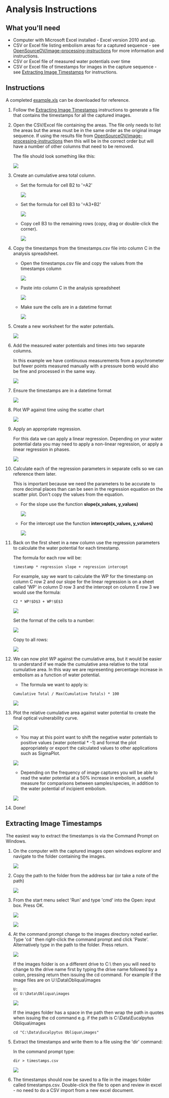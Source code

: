 # Analysis Instructions

## What you'll need

* Computer with Microsoft Excel installed - Excel version 2010 and up.
* CSV or Excel file listing embolism areas for a captured sequence - see [OpenSourceOV/image-processing-instructions](https://github.com/OpenSourceOV/image-processing-instructions) for more information and instructions.
* CSV or Excel file of measured water potentials over time
* CSV or Excel file of timestamps for images in the capture sequence - see [Extracting Image Timestamps](#extracting-image-timestamps) for instructions.

## Instructions

A completed [example.xls](./example.xls) can be downloaded for reference.

1. Follow the [Extracting Image Timestamps](#extracting-image-timestamps) instructions to generate a file that contains the timestamps for all the captured images.

2. Open the CSV/Excel file containing the areas. The file only needs to list the areas but the areas must be in the same order as the original image sequence. If using the results file from [OpenSourceOV/image-processing-instructions](https://github.com/OpenSourceOV/image-processing-instructions) then this will be in the correct order but will have a number of other columns that need to be removed.

    The file should look something like this:

    ![](./images/excel_area.jpg)    

3. Create an cumulative area total column.

    * Set the formula for cell B2 to '=A2'

        ![](./images/c_area_b2.jpg) 

    * Set the formula for cell B3 to '=A3+B2'

        ![](./images/c_area_b3.jpg)

    * Copy cell B3 to the remaining rows (copy, drag or double-click the corner).
  
        ![](./images/c_area_copy.jpg) 
    

4. Copy the timestamps from the timestamps.csv file into column C in the analysis spreadsheet.

    * Open the timestamps.csv file and copy the values from the timestamps column

        ![](./images/copy_timestamps.jpg)

    * Paste into column C in the analysis spreadsheet
    
        ![](./images/paste_timestamp.jpg)
    
    * Make sure the cells are in a datetime format

        ![](./images/cell_date_time.jpg)

5. Create a new worksheet for the water potentials.

    ![](./images/new_wp_sheet.jpg)

6. Add the measured water potentials and times into two separate columns. 

    In this example we have continuous measurements from a psychrometer but fewer points measured manually with a pressure bomb would also be fine and processed in the same way.

    ![](./images/wp.jpg)

7. Ensure the timestamps are in a datetime format
    
    ![](./images/cell_date_time.jpg)

8. Plot WP against time using the scatter chart

    ![](./images/wp_time_scatter.jpg)

9. Apply an appropriate regression.

    For this data we can apply a linear regression. Depending on your water potential data you may need to apply a non-linear regression, or apply a linear regression in phases.

    ![](./images/wp_linear_reg.jpg)

10. Calculate each of the regression parameters in separate cells so we can reference them later.

    This is important because we need the parameters to be accurate to more decimal places than can be seen in the regression equation on the scatter plot. Don't copy the values from the equation.

    * For the slope use the function **slope(x_values, y_values)**
        
        ![](./images/wp_slope.jpg)

    * For the intercept use the function **intercept(x_values, y_values)**

        ![](./images/wp_intercept.jpg)


11. Back on the first sheet in a new column use the regression parameters to calculate the water potential for each timestamp.

    The formula for each row will be:

    ```
    timestamp * regression slope + regression intercept
    ```

    For example, say we want to calculate the WP for the timestamp on column C row 2 and our slope for the linear regression is on a sheet called 'WP' in column D row 3 and the intercept on column E row 3 we would use the formula:

    ```
    C2 * WP!$D$3 + WP!$E$3
    ```
    
    ![](./images/wp_formula.jpg)

    Set the format of the cells to a number:

    ![](./images/wp_format_number.jpg)

    Copy to all rows:

    ![](./images/wp_calculated.jpg)


12. We can now plot WP against the cumulative area, but it would be easier to understand if we made the cumulative area relative to the total cumulative area. In this way we are representing percentage increase in embolism as a function of water potential.

    * The formula we want to apply is:

    ```
    Cumulative Total / Max(Cumulative Totals) * 100
    ```

    ![](./images/area_perc_c.jpg)

13. Plot the relative cumulative area against water potential to create the final optical vulnerability curve.

    ![](./images/wp_area_plot.jpg)
    
    * You may at this point want to shift the negative water potentials to positive values (water potential * -1) and format the plot appropriately or export the calculated values to other applications such as SigmaPlot.

    ![](./images/neg_wp.jpg)

    * Depending on the frequency of image captures you will be able to read the water potential at a 50% increase in embolism, a useful measure for comparisons between samples/species, in addition to the water potential of incipient embolism.

    ![](./images/wp_50.jpg)

14. Done!

## Extracting Image Timestamps

The easiest way to extract the timestamps is via the Command Prompt on Windows. 

1. On the computer with the captured images open windows explorer and navigate to the folder containing the images.

    ![](./images/sample_folder.jpg)

2. Copy the path to the folder from the address bar (or take a note of the path)

    ![](./images/copying_folder_path.jpg)

3. From the start menu select 'Run' and type 'cmd' into the Open: input box. Press OK.

    ![](./images/start_menu.jpg)

    ![](./images/run.jpg)

4. At the command prompt change to the images directory noted earlier. Type 'cd ' then right-click the command prompt and click 'Paste'. Alternatively type in the path to the folder. Press return.

    ![](./images/cmd_cd.jpg)

    If the images folder is on a different drive to C:\ then you will need to change to the drive name first by typing the drive name followed by a colon, pressing return then issuing the cd command. For example if the image files are on U:\Data\Obliqua\images

    ```
    U:
    cd U:\Data\Obliqua\images
    ```

    ![](./images/cd_alt_drive.jpg)

    If the images folder has a space in the path then wrap the path in quotes when issuing the cd command e.g. if the path is C:\Data\Eucalpytus Obliqua\images

    ```
    cd "C:\Data\Eucalpytus Obliqua\images"
    ```
    
5. Extract the timestamps and write them to a file using the 'dir' command:

    In the command prompt type:

    ```
    dir > timestamps.csv
    ```
    
    ![](./images/export_timestamps.jpg)


6. The timestamps should now be saved to a file in the images folder called timestamps.csv. Double-click the file to open and review in excel - no need to do a CSV import from a new excel document.

    










